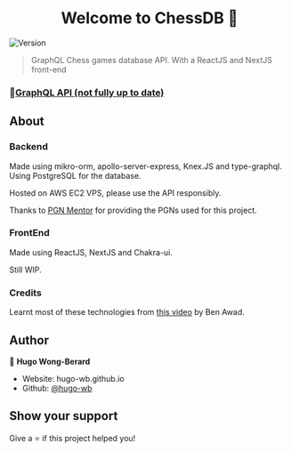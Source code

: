 <h1 align="center">Welcome to ChessDB 👋</h1>
<p>
  <img alt="Version" src="https://img.shields.io/badge/version-0.1-blue.svg?cacheSeconds=2592000" />
</p>

> GraphQL Chess games database API. With a ReactJS and NextJS front-end

<!-- ### 🏠 [Homepage](https://hugo-wb.github.io/ChessDB) -->

### 🧪[GraphQL API (not fully up to date)](http://35.174.144.128:4000/graphql) 

## About

### Backend

Made using mikro-orm, apollo-server-express, Knex.JS and type-graphql.
Using PostgreSQL for the database.

Hosted on AWS EC2 VPS, please use the API responsibly.

Thanks to [PGN Mentor](http://www.pgnmentor.com/) for providing the PGNs used for this project.

### FrontEnd

Made using ReactJS, NextJS and Chakra-ui.

Still WIP.


### Credits

Learnt most of these technologies from [this video](https://youtu.be/I6ypD7qv3Z8) by Ben Awad.

## Author

👤 **Hugo Wong-Berard**

- Website: hugo-wb.github.io
- Github: [@hugo-wb](https://github.com/hugo-wb)

## Show your support

Give a ⭐️ if this project helped you!

<!-- ***
_This README was generated with ❤️ by [readme-md-generator](https://github.com/kefranabg/readme-md-generator)_ -->
